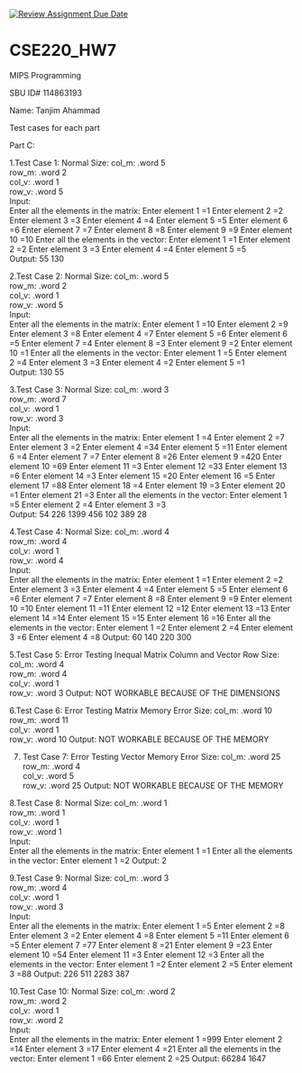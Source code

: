 [![Review Assignment Due Date](https://classroom.github.com/assets/deadline-readme-button-24ddc0f5d75046c5622901739e7c5dd533143b0c8e959d652212380cedb1ea36.svg)](https://classroom.github.com/a/K8OywbE8)
# CSE220_HW7

MIPS Programming  


SBU ID#  114863193


Name:  Tanjim Ahammad


Test cases for each part  

Part C:

1.Test Case 1: Normal
Size:
    col_m: .word 5         
    row_m: .word 2          
    col_v: .word 1          
    row_v: .word 5  
Input:  
    Enter all the elements in the matrix: 
    Enter element 1 =1
    Enter element 2 =2
    Enter element 3 =3
    Enter element 4 =4
    Enter element 5 =5
    Enter element 6 =6
    Enter element 7 =7
    Enter element 8 =8
    Enter element 9 =9
    Enter element 10 =10
    Enter all the elements in the vector: 
    Enter element 1 =1
    Enter element 2 =2
    Enter element 3 =3
    Enter element 4 =4
    Enter element 5 =5      
Output:
    55
    130


2.Test Case 2: Normal
Size:
    col_m: .word 5         
    row_m: .word 2          
    col_v: .word 1          
    row_v: .word 5  
Input:  
    Enter all the elements in the matrix: 
    Enter element 1 =10
    Enter element 2 =9
    Enter element 3 =8
    Enter element 4 =7
    Enter element 5 =6
    Enter element 6 =5
    Enter element 7 =4
    Enter element 8 =3
    Enter element 9 =2
    Enter element 10 =1
    Enter all the elements in the vector: 
    Enter element 1 =5
    Enter element 2 =4
    Enter element 3 =3
    Enter element 4 =2
    Enter element 5 =1    
Output:
    130
    55

3.Test Case 3: Normal
Size:
    col_m: .word 3        
    row_m: .word 7          
    col_v: .word 1          
    row_v: .word 3  
Input:  
    Enter all the elements in the matrix: 
    Enter element 1 =4
    Enter element 2 =7
    Enter element 3 =2
    Enter element 4 =34
    Enter element 5 =11
    Enter element 6 =4
    Enter element 7 =7
    Enter element 8 =26
    Enter element 9 =420
    Enter element 10 =69
    Enter element 11 =3
    Enter element 12 =33
    Enter element 13 =6
    Enter element 14 =3
    Enter element 15 =20
    Enter element 16 =5
    Enter element 17 =88
    Enter element 18 =4
    Enter element 19 =3
    Enter element 20 =1
    Enter element 21 =3
    Enter all the elements in the vector: 
    Enter element 1 =5
    Enter element 2 =4
    Enter element 3 =3  
Output:
    54
    226
    1399
    456
    102
    389
    28

4.Test Case 4: Normal
Size:
    col_m: .word 4        
    row_m: .word 4          
    col_v: .word 1          
    row_v: .word 4  
Input:  
    Enter all the elements in the matrix: 
    Enter element 1 =1
    Enter element 2 =2
    Enter element 3 =3
    Enter element 4 =4
    Enter element 5 =5
    Enter element 6 =6
    Enter element 7 =7
    Enter element 8 =8
    Enter element 9 =9
    Enter element 10 =10
    Enter element 11 =11
    Enter element 12 =12
    Enter element 13 =13
    Enter element 14 =14
    Enter element 15 =15
    Enter element 16 =16
    Enter all the elements in the vector: 
    Enter element 1 =2
    Enter element 2 =4
    Enter element 3 =6
    Enter element 4 =8
Output:
    60
    140
    220
    300
    
5.Test Case 5: Error Testing Inequal Matrix Column and Vector Row
Size:
    col_m: .word 4        
    row_m: .word 4          
    col_v: .word 1          
    row_v: .word 3
Output:
 NOT WORKABLE BECAUSE OF THE DIMENSIONS

6.Test Case 6: Error Testing Matrix Memory Error
Size:
    col_m: .word 10        
    row_m: .word 11          
    col_v: .word 1          
    row_v: .word 10
Output:
 NOT WORKABLE BECAUSE OF THE MEMORY



7. Test Case 7: Error Testing Vector Memory Error
Size:
    col_m: .word 25        
    row_m: .word 4          
    col_v: .word 5          
    row_v: .word 25
Output:
 NOT WORKABLE BECAUSE OF THE MEMORY


8.Test Case 8: Normal
Size:
    col_m: .word 1        
    row_m: .word 1          
    col_v: .word 1          
    row_v: .word 1  
Input:  
    Enter all the elements in the matrix: 
    Enter element 1 =1
    Enter all the elements in the vector: 
    Enter element 1 =2
Output:
    2

9.Test Case 9: Normal
Size:
    col_m: .word 3        
    row_m: .word 4          
    col_v: .word 1          
    row_v: .word 3  
Input:  
    Enter all the elements in the matrix: 
    Enter element 1 =5
    Enter element 2 =8
    Enter element 3 =2
    Enter element 4 =8
    Enter element 5 =11
    Enter element 6 =5
    Enter element 7 =77
    Enter element 8 =21
    Enter element 9 =23
    Enter element 10 =54
    Enter element 11 =3
    Enter element 12 =3
    Enter all the elements in the vector: 
    Enter element 1 =2
    Enter element 2 =5
    Enter element 3 =88
Output:
    226
    511
    2283
    387

10.Test Case 10: Normal
Size:
    col_m: .word 2        
    row_m: .word 2          
    col_v: .word 1          
    row_v: .word 2  
Input:  
    Enter all the elements in the matrix: 
    Enter element 1 =999
    Enter element 2 =14
    Enter element 3 =17
    Enter element 4 =21
    Enter all the elements in the vector: 
    Enter element 1 =66
    Enter element 2 =25
Output:
    66284
    1647










 





